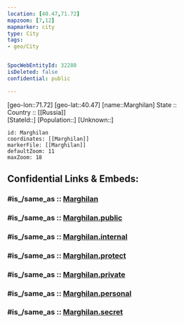 ```yaml
---
location: [40.47,71.72] 
mapzoom: [7,12] 
mapmarker: city 
type: City
tags:
- geo/City


SpocWebEntityId: 32280
isDeleted: false
confidential: public

---
```

[geo-lon::71.72] 
[geo-lat::40.47] 
[name::Marghilan] 
State ::  
Country :: [[Russia]]  
[StateId::] 
[Population::] 
[Unknown::] 


```leaflet
id: Marghilan
coordinates: [[Marghilan]] 
markerFile: [[Marghilan]] 
defaultZoom: 11 
maxZoom: 18
```


## Confidential Links & Embeds: 

### #is_/same_as :: [Marghilan](/_Standards/Earth/Continent/Asia/Asia~Central/Uzbekistan/Regions~Uzbekistan/Fergana/City/Marghilan.md) 

### #is_/same_as :: [Marghilan.public](/_public/Earth/Continent/Asia/Asia~Central/Uzbekistan/Regions~Uzbekistan/Fergana/City/Marghilan.public.md) 

### #is_/same_as :: [Marghilan.internal](/_internal/Earth/Continent/Asia/Asia~Central/Uzbekistan/Regions~Uzbekistan/Fergana/City/Marghilan.internal.md) 

### #is_/same_as :: [Marghilan.protect](/_protect/Earth/Continent/Asia/Asia~Central/Uzbekistan/Regions~Uzbekistan/Fergana/City/Marghilan.protect.md) 

### #is_/same_as :: [Marghilan.private](/_private/Earth/Continent/Asia/Asia~Central/Uzbekistan/Regions~Uzbekistan/Fergana/City/Marghilan.private.md) 

### #is_/same_as :: [Marghilan.personal](/_personal/Earth/Continent/Asia/Asia~Central/Uzbekistan/Regions~Uzbekistan/Fergana/City/Marghilan.personal.md) 

### #is_/same_as :: [Marghilan.secret](/_secret/Earth/Continent/Asia/Asia~Central/Uzbekistan/Regions~Uzbekistan/Fergana/City/Marghilan.secret.md)

